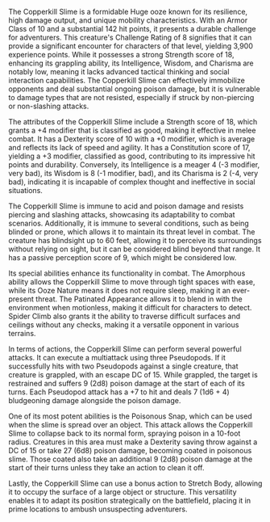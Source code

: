 The Copperkill Slime is a formidable Huge ooze known for its resilience, high damage output, and unique mobility characteristics. With an Armor Class of 10 and a substantial 142 hit points, it presents a durable challenge for adventurers. This creature's Challenge Rating of 8 signifies that it can provide a significant encounter for characters of that level, yielding 3,900 experience points. While it possesses a strong Strength score of 18, enhancing its grappling ability, its Intelligence, Wisdom, and Charisma are notably low, meaning it lacks advanced tactical thinking and social interaction capabilities. The Copperkill Slime can effectively immobilize opponents and deal substantial ongoing poison damage, but it is vulnerable to damage types that are not resisted, especially if struck by non-piercing or non-slashing attacks.

The attributes of the Copperkill Slime include a Strength score of 18, which grants a +4 modifier that is classified as good, making it effective in melee combat. It has a Dexterity score of 10 with a +0 modifier, which is average and reflects its lack of speed and agility. It has a Constitution score of 17, yielding a +3 modifier, classified as good, contributing to its impressive hit points and durability. Conversely, its Intelligence is a meager 4 (-3 modifier, very bad), its Wisdom is 8 (-1 modifier, bad), and its Charisma is 2 (-4, very bad), indicating it is incapable of complex thought and ineffective in social situations.

The Copperkill Slime is immune to acid and poison damage and resists piercing and slashing attacks, showcasing its adaptability to combat scenarios. Additionally, it is immune to several conditions, such as being blinded or prone, which allows it to maintain its threat level in combat. The creature has blindsight up to 60 feet, allowing it to perceive its surroundings without relying on sight, but it can be considered blind beyond that range. It has a passive perception score of 9, which might be considered low.

Its special abilities enhance its functionality in combat. The Amorphous ability allows the Copperkill Slime to move through tight spaces with ease, while its Ooze Nature means it does not require sleep, making it an ever-present threat. The Patinated Appearance allows it to blend in with the environment when motionless, making it difficult for characters to detect. Spider Climb also grants it the ability to traverse difficult surfaces and ceilings without any checks, making it a versatile opponent in various terrains.

In terms of actions, the Copperkill Slime can perform several powerful attacks. It can execute a multiattack using three Pseudopods. If it successfully hits with two Pseudopods against a single creature, that creature is grappled, with an escape DC of 15. While grappled, the target is restrained and suffers 9 (2d8) poison damage at the start of each of its turns. Each Pseudopod attack has a +7 to hit and deals 7 (1d6 + 4) bludgeoning damage alongside the poison damage. 

One of its most potent abilities is the Poisonous Snap, which can be used when the slime is spread over an object. This attack allows the Copperkill Slime to collapse back to its normal form, spraying poison in a 10-foot radius. Creatures in this area must make a Dexterity saving throw against a DC of 15 or take 27 (6d8) poison damage, becoming coated in poisonous slime. Those coated also take an additional 9 (2d8) poison damage at the start of their turns unless they take an action to clean it off.

Lastly, the Copperkill Slime can use a bonus action to Stretch Body, allowing it to occupy the surface of a large object or structure. This versatility enables it to adapt its position strategically on the battlefield, placing it in prime locations to ambush unsuspecting adventurers.